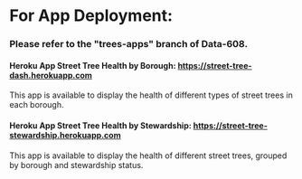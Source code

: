 # For App Deployment:

### Please refer to the "trees-apps" branch of Data-608.

#### Heroku App Street Tree Health by Borough: https://street-tree-dash.herokuapp.com

This app is available to display the health of different types of street trees in each borough. 

#### Heroku App Street Tree Health by Stewardship: https://street-tree-stewardship.herokuapp.com

This app is available to display the health of different street trees, grouped by borough and stewardship status. 

